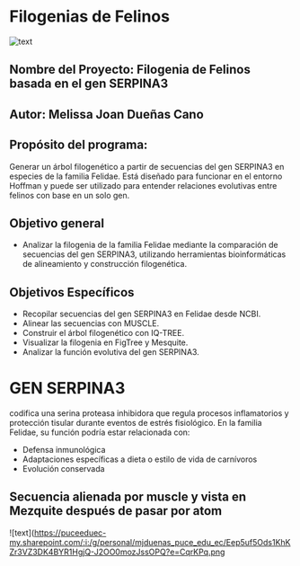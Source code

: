 # Filogenias de Felinos

![text](https://wallpapers.com/images/hd/panther-1920-x-1200-background-8az3ygd3x7le6rvm.jpg)

## Nombre del Proyecto: Filogenia de Felinos basada en el gen SERPINA3 
## Autor: Melissa Joan Dueñas Cano 
## Propósito del programa: 
Generar un árbol filogenético a partir de secuencias del gen SERPINA3 en especies de la familia Felidae. Está diseñado para funcionar en el entorno Hoffman y puede ser utilizado para entender relaciones evolutivas entre felinos con base en un solo gen.

## Objetivo general
- Analizar la filogenia de la familia Felidae mediante la comparación de secuencias del gen SERPINA3, utilizando herramientas bioinformáticas de alineamiento y construcción filogenética.
  
## Objetivos Específicos
- Recopilar secuencias del gen SERPINA3 en Felidae desde NCBI.
- Alinear las secuencias con MUSCLE.
- Construir el árbol filogenético con IQ-TREE.
- Visualizar la filogenia en FigTree y Mesquite.
- Analizar la función evolutiva del gen SERPINA3.

# GEN SERPINA3
codifica una serina proteasa inhibidora que regula procesos inflamatorios y protección tisular durante eventos de estrés fisiológico. En la familia Felidae, su función podría estar relacionada con:
- Defensa inmunológica 
-	Adaptaciones específicas a dieta o estilo de vida de carnívoros 
-	Evolución conservada

## Secuencia alienada por muscle y vista en Mezquite después de pasar por atom
![text](https://puceeduec-my.sharepoint.com/:i:/g/personal/mjduenas_puce_edu_ec/Eep5uf5Ods1KhKZr3VZ3DK4BYR1HgjQ-J2OO0mozJssOPQ?e=CqrKPq.png




  
